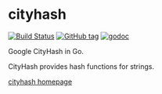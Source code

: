 # cityhash
[![Build Status](https://travis-ci.org/tenfyzhong/cityhash.svg?branch=master)](https://travis-ci.org/tenfyzhong/cityhash)
[![GitHub tag](https://img.shields.io/github/tag/tenfyzhong/cityhash.svg)](https://github.com/tenfyzhong/cityhash/tags)
[![godoc](https://img.shields.io/badge/godoc-cityhash-yellow.svg?style=flat)](https://godoc.org/pkg/github.com/tenfyzhong/cityhash)

Google CityHash in Go. 

CityHash provides hash functions for strings. 

[cityhash homepage](https://github.com/google/cityhash)
